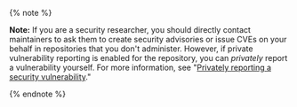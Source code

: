 {% note %}

**Note:** If you are a security researcher, you should directly contact maintainers to ask them to create security advisories or issue CVEs on your behalf in repositories that you don't administer. However, if private vulnerability reporting is enabled for the repository, you can _privately_ report a vulnerability yourself. For more information, see "[Privately reporting a security vulnerability](/code-security/security-advisories/guidance-on-reporting-and-writing/privately-reporting-a-security-vulnerability)."

{% endnote %}
